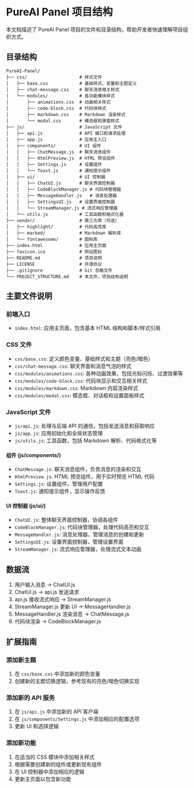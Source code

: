 # PureAI Panel 项目结构

本文档描述了 PureAI Panel 项目的文件和目录结构，帮助开发者快速理解项目组织方式。

## 目录结构

```
PureAI-Panel/
├── css/                    # 样式文件
│   ├── base.css            # 基础样式、变量和主题定义
│   ├── chat-message.css    # 聊天消息相关样式
│   └── modules/            # 各功能模块样式
│       ├── animations.css  # 动画相关样式
│       ├── code-block.css  # 代码块样式
│       ├── markdown.css    # Markdown 渲染样式
│       └── modal.css       # 模态框和弹窗样式
├── js/                     # JavaScript 文件
│   ├── api.js              # API 接口和请求处理
│   ├── app.js              # 应用主入口
│   ├── components/         # UI 组件
│   │   ├── ChatMessage.js  # 聊天消息组件
│   │   ├── HtmlPreview.js  # HTML 预览组件
│   │   ├── Settings.js     # 设置组件
│   │   └── Toast.js        # 通知提示组件
│   ├── ui/                 # UI 控制器
│   │   ├── ChatUI.js       # 聊天界面控制器
│   │   ├── CodeBlockManager.js # 代码块管理器
│   │   ├── MessageHandler.js   # 消息处理器
│   │   ├── SettingsUI.js   # 设置界面控制器
│   │   └── StreamManager.js # 流式响应管理器
│   └── utils.js            # 工具函数和格式化器
├── vendor/                 # 第三方库（可选）
│   ├── highlight/          # 代码高亮库
│   ├── marked/             # Markdown 解析库
│   └── fontawesome/        # 图标库
├── index.html              # 应用主页面
├── favicon.ico             # 网站图标
├── README.md               # 项目说明
├── LICENSE                 # 开源协议
├── .gitignore              # Git 忽略文件
└── PROJECT_STRUCTURE.md    # 本文件，项目结构说明
```

## 主要文件说明

### 前端入口

- `index.html`: 应用主页面，包含基本 HTML 结构和脚本/样式引用

### CSS 文件

- `css/base.css`: 定义颜色变量、基础样式和主题（亮色/暗色）
- `css/chat-message.css`: 聊天界面和消息气泡的样式
- `css/modules/animations.css`: 各种动画效果，包括光标闪烁、过渡效果等
- `css/modules/code-block.css`: 代码块显示和交互相关样式
- `css/modules/markdown.css`: Markdown 内容渲染样式
- `css/modules/modal.css`: 模态框、对话框和设置面板样式

### JavaScript 文件

- `js/api.js`: 处理与后端 API 的通信，包括发送消息和获取响应
- `js/app.js`: 应用初始化和全局状态管理
- `js/utils.js`: 工具函数，包括 Markdown 解析、代码格式化等

#### 组件 (js/components/)

- `ChatMessage.js`: 聊天消息组件，负责消息的渲染和交互
- `HtmlPreview.js`: HTML 预览组件，用于实时预览 HTML 代码
- `Settings.js`: 设置组件，管理用户配置
- `Toast.js`: 通知提示组件，显示操作反馈

#### UI 控制器 (js/ui/)

- `ChatUI.js`: 整体聊天界面控制器，协调各组件
- `CodeBlockManager.js`: 代码块管理器，处理代码高亮和交互
- `MessageHandler.js`: 消息处理器，管理消息的创建和更新
- `SettingsUI.js`: 设置界面控制器，管理设置界面
- `StreamManager.js`: 流式响应管理器，处理流式文本动画

## 数据流

1. 用户输入消息 → ChatUI.js
2. ChatUI.js → api.js 发送请求
3. api.js 接收流式响应 → StreamManager.js
4. StreamManager.js 更新 UI → MessageHandler.js
5. MessageHandler.js 渲染消息 → ChatMessage.js
6. 代码块渲染 → CodeBlockManager.js

## 扩展指南

### 添加新主题

1. 在 `css/base.css` 中添加新的颜色变量
2. 创建新的主题切换逻辑，参考现有的亮色/暗色切换实现

### 添加新的 API 服务

1. 在 `js/api.js` 中添加新的 API 客户端
2. 在 `js/components/Settings.js` 中添加相应的配置选项
3. 更新 UI 和选择逻辑

### 添加新功能

1. 在适当的 CSS 模块中添加相关样式
2. 根据需要创建新的组件或更新现有组件
3. 在 UI 控制器中添加相应的逻辑
4. 更新主页面以包含新功能 